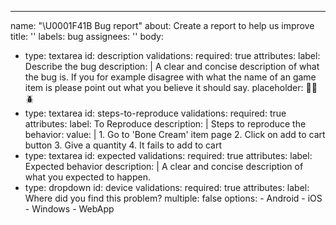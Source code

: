 ---
name: "\U0001F41B Bug report"
about: Create a report to help us improve
title: ''
labels: bug
assignees: ''
body:
  - type: textarea
    id: description
    validations:
      required: true
    attributes:
      label: Describe the bug
      description: |
        A clear and concise description of what the bug is. If you for example disagree with what the name of an game item is please point out what you believe it should say.
      placeholder: 🐛🐜🪲
  - type: textarea
    id: steps-to-reproduce
    validations:
      required: true
    attributes:
      label: To Reproduce
      description: |
        Steps to reproduce the behavior:
      value: |
        1. Go to 'Bone Cream' item page
        2. Click on add to cart button
        3. Give a quantity
        4. It fails to add to cart
  - type: textarea
    id: expected
    validations:
      required: true
    attributes:
      label: Expected behavior
      description: |
        A clear and concise description of what you expected to happen.
  - type: dropdown
    id: device
    validations:
      required: true
    attributes:
      label: Where did you find this problem?
      multiple: false
      options:
        - Android
        - iOS
        - Windows
        - WebApp

